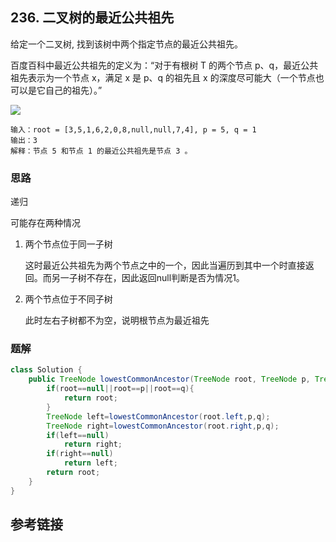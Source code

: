 ## 236. 二叉树的最近公共祖先
给定一个二叉树, 找到该树中两个指定节点的最近公共祖先。

百度百科中最近公共祖先的定义为：“对于有根树 T 的两个节点 p、q，最近公共祖先表示为一个节点 x，满足 x 是 p、q 的祖先且 x 的深度尽可能大（一个节点也可以是它自己的祖先）。”

![](https://assets.leetcode.com/uploads/2018/12/14/binarytree.png)

```
输入：root = [3,5,1,6,2,0,8,null,null,7,4], p = 5, q = 1
输出：3
解释：节点 5 和节点 1 的最近公共祖先是节点 3 。
```
### 思路
递归


可能存在两种情况
1. 两个节点位于同一子树

    这时最近公共祖先为两个节点之中的一个，因此当遍历到其中一个时直接返回。而另一子树不存在，因此返回null判断是否为情况1。

2. 两个节点位于不同子树

    此时左右子树都不为空，说明根节点为最近祖先
### 题解
```java
class Solution {
    public TreeNode lowestCommonAncestor(TreeNode root, TreeNode p, TreeNode q) {
        if(root==null||root==p||root==q){
            return root;
        }
        TreeNode left=lowestCommonAncestor(root.left,p,q);
        TreeNode right=lowestCommonAncestor(root.right,p,q);
        if(left==null)
            return right;
        if(right==null)
            return left;
        return root;
    }
}
```
## 参考链接